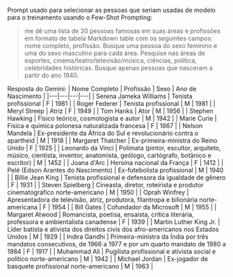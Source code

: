 Prompt usado para selecionar as pessoas que seriam usadas de modelo para o treinamento usando o Few-Shot Prompting:
> me dê uma lista de 20 pessoas famosas em suas áreas e profissões em formato de tabela Markdown table com os seguintes campos: nome completo, profissão. Busque uma pessoa do sexo feminino e uma do sexo masculino para cada área. Pesquise nas áreas de esportes, cinema/teatro/televisão/música, ciências, política, celebridades históricas. Busque apenas pessoas que nasceram a partir do ano 1940.

Resposta do Gemini:
| Nome Completo | Profissão | Sexo | Ano de Nascimento |
|---|---|---|---|
| Serena Jameka Williams | Tenista profissional | F | 1981 |
| Roger Federer | Tenista profissional | M | 1981 |
| Meryl Streep | Atriz | F | 1949 |
| Tom Hanks | Ator | M | 1956 |
| Stephen Hawking | Físico teórico, cosmologista e autor | M | 1942 |
| Marie Curie | Física e química polonesa naturalizada francesa | F | 1867 |
| Nelson Mandela | Ex-presidente da África do Sul e revolucionário contra o apartheid | M | 1918 |
| Margaret Thatcher | Ex-primeira-ministra do Reino Unido | F | 1925 |
| Leonardo da Vinci | Polímata (pintor, escultor, arquiteto, músico, cientista, inventor, anatomista, geólogo, cartógrafo, botânico e escritor) | M | 1452 |
| Joana d'Arc | Heroína nacional da França | F | 1412 |
| Pelé (Edson Arantes do Nascimento) | Ex-futebolista profissional | M | 1940 |
| Billie Jean King | Tenista profissional e defensora da igualdade de gênero | F | 1931 |
| Steven Spielberg | Cineasta, diretor, roteirista e produtor cinematográfico norte-americano | M | 1950 |
| Oprah Winfrey | Apresentadora de televisão, atriz, produtora, filantropa e bilionária norte-americana | F | 1954 |
| Bill Gates | Cofundador da Microsoft | M | 1955 |
| Margaret Atwood | Romancista, poetisa, ensaísta, crítica literária, professora e ambientalista canadense | F | 1939 |
| Martin Luther King Jr. | Líder batista e ativista dos direitos civis dos afro-americanos nos Estados Unidos | M | 1929 |
| Indira Gandhi | Primeira-ministra da Índia por três mandatos consecutivos, de 1966 a 1977 e por um quarto mandato de 1980 a 1984 | F | 1917 |
| Muhammad Ali | Pugilista profissional e ativista social e político norte-americano | M | 1942 |
| Michael Jordan | Ex-jogador de basquete profissional norte-americano | M | 1963 |

